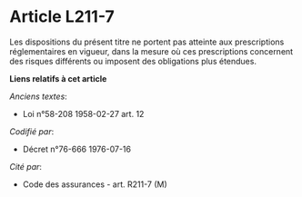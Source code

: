 # Article L211-7

Les dispositions du présent titre ne portent pas atteinte aux prescriptions réglementaires en vigueur, dans la mesure où ces
prescriptions concernent des risques différents ou imposent des obligations plus étendues.

**Liens relatifs à cet article**

_Anciens textes_:

  - Loi n°58-208 1958-02-27 art. 12

_Codifié par_:

  - Décret n°76-666 1976-07-16

_Cité par_:

  - Code des assurances - art. R211-7 (M)
